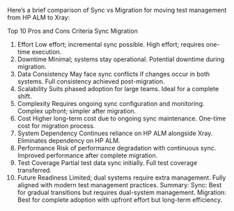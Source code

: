 Here’s a brief comparison of Sync vs Migration for moving test management from HP ALM to Xray:

Top 10 Pros and Cons
Criteria	Sync	Migration
1. Effort	Low effort; incremental sync possible.	  High effort; requires one-time execution.
2. Downtime	Minimal; systems stay operational.	    Potential downtime during migration.
3. Data Consistency	May face sync conflicts if changes occur in both systems.	        Full consistency achieved post-migration.
4. Scalability	Suits phased adoption for large teams.	                            Ideal for a complete shift.
5. Complexity	Requires ongoing sync configuration and monitoring.	                    Complex upfront; simpler after migration.
6. Cost	Higher long-term cost due to ongoing sync maintenance.	              One-time cost for migration process.
7. System Dependency	Continues reliance on HP ALM alongside Xray.	                    Eliminates dependency on HP ALM.
8. Performance	Risk of performance degradation with continuous sync.	          Improved performance after complete migration.
9. Test Coverage	Partial test data sync initially.	              Full test coverage transferred.
10. Future Readiness	Limited; dual systems require extra management.	        Fully aligned with modern test management practices.
Summary:
Sync: Best for gradual transitions but requires dual-system management.
Migration: Best for complete adoption with upfront effort but long-term efficiency.
